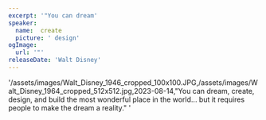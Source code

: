 ```yaml
---
excerpt: '"You can dream'
speaker:
  name:  create
  picture: ' design'
ogImage:
  url: '"'
releaseDate: 'Walt Disney'
---
```


'/assets/images/Walt_Disney_1946_cropped_100x100.JPG,/assets/images/Walt_Disney_1964_cropped_512x512.jpg,2023-08-14,"You can dream, create, design, and build the most wonderful place in the world... but it requires people to make the dream a reality."'
